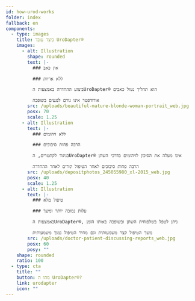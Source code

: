 ```yaml
---
id: how-urod-works
folder: index
fallback: en
components:
  - type: images
    title: כיצד עובד UroDapter®
    images:
      - alt: Illustration
        shape: rounded
        text: |-
          ### אין כאב

          ### ללא אריות

          ביצוע ההחדרה באמצעות הUroDapter® הוא תהליך נטול כאבים

          אורודפטר אינו גורם לנגעים בשופכה
        src: /uploads/beautiful-mature-blonde-woman-portrait_web.jpg
        posx: 70
        scale: 1.25
      - alt: Illustration
        text: |-
          ### ללא זיהומים

          ### הרבה פחות סיבוכים

          בניגוד לקתטרים, הUroDapter® אינו מעלה את הסיכון לזיהומים בדרכי השתן

          הרבה פחות סיבוכים לאחר הטיפול קורים לאחר ההחדרה
        src: /uploads/depositphotos_245055980_xl-2015_web.jpg
        posx: 40
        scale: 1.25
      - alt: Illustration
        text: |-
          ### טיפול מלא

          ### עלות נמוכה יותר ומשך

          באמצעות הUroDapter®, ניתן לטפל בשלפוחית השתן ובשופכה באותו הזמן

          משך הטיפול קצר משמעותית וגם מחיר הטיפול נמוך משמעותית
        src: /uploads/doctor-patient-discussing-reports_web.jpg
        posx: 60
        posy: ""
    shape: rounded
    ratio: 100
  - type: cta
    title: ""
    button: מהו ה UroDapter®?
    link: urodapter
    icon: ""
---
```

